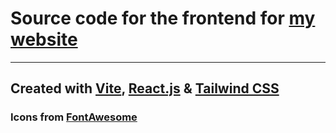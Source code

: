 # Source code for the frontend for [my website](https://gacek.wtf)
---
## Created with [Vite](https://vitejs.dev/), [React.js](https://react.dev/) & [Tailwind CSS](https://tailwindcss.com/)
### Icons from [FontAwesome](https://fontawesome.com/)
